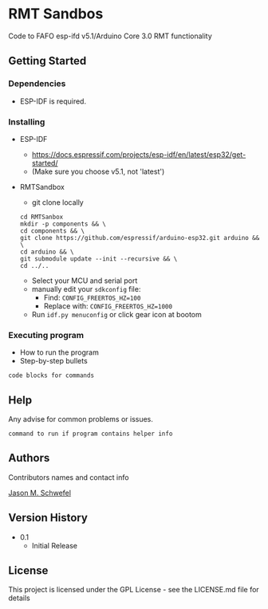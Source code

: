 # RMT Sandbos

Code to FAFO esp-ifd v5.1/Arduino Core 3.0 RMT functionality

## Getting Started

### Dependencies

* ESP-IDF is required.

### Installing

* ESP-IDF
    * https://docs.espressif.com/projects/esp-idf/en/latest/esp32/get-started/
    * (Make sure you choose v5.1, not 'latest')

* RMTSandbox
    * git clone locally
    ````
    cd RMTSanbox
    mkdir -p components && \
    cd components && \
    git clone https://github.com/espressif/arduino-esp32.git arduino && \
    cd arduino && \
    git submodule update --init --recursive && \
    cd ../..
    ```````
    * Select your MCU and serial port
    * manually edit your `sdkconfig` file:
        * Find: `CONFIG_FREERTOS_HZ=100`
        * Replace with: `CONFIG_FREERTOS_HZ=1000`
    * Run `idf.py menuconfig` or click gear icon at bootom
    

### Executing program

* How to run the program
* Step-by-step bullets
```
code blocks for commands
```

## Help

Any advise for common problems or issues.
```
command to run if program contains helper info
```

## Authors

Contributors names and contact info

[Jason M. Schwefel](jason.schwefel78@gmail.com)


## Version History


* 0.1
    * Initial Release

## License

This project is licensed under the GPL License - see the LICENSE.md file for details
